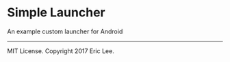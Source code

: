 Simple Launcher
==============

An example custom launcher for Android

-------
MIT License. Copyright 2017 Eric Lee.
